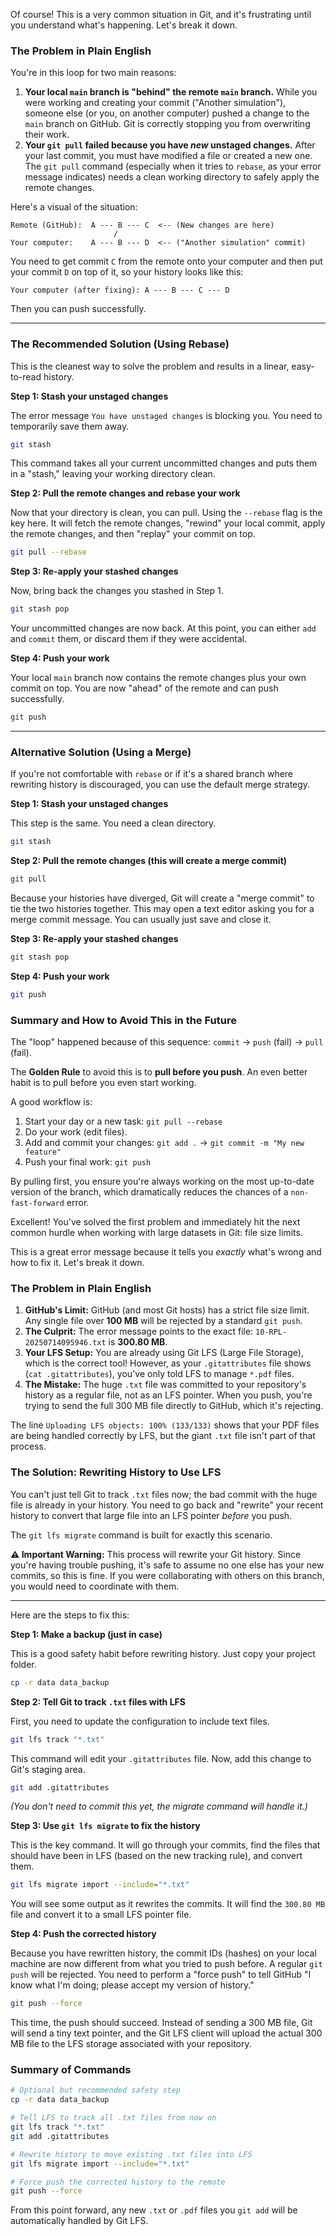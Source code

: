 Of course! This is a very common situation in Git, and it's frustrating until you understand what's happening. Let's break it down.

### The Problem in Plain English

You're in this loop for two main reasons:

1.  **Your local `main` branch is "behind" the remote `main` branch.** While you were working and creating your commit ("Another simulation"), someone else (or you, on another computer) pushed a change to the `main` branch on GitHub. Git is correctly stopping you from overwriting their work.
2.  **Your `git pull` failed because you have *new* unstaged changes.** After your last commit, you must have modified a file or created a new one. The `git pull` command (especially when it tries to `rebase`, as your error message indicates) needs a clean working directory to safely apply the remote changes.

Here's a visual of the situation:

```
Remote (GitHub):  A --- B --- C  <-- (New changes are here)
                       /
Your computer:    A --- B --- D  <-- ("Another simulation" commit)
```

You need to get commit `C` from the remote onto your computer and then put your commit `D` on top of it, so your history looks like this:

```
Your computer (after fixing): A --- B --- C --- D
```

Then you can push successfully.

---

### The Recommended Solution (Using Rebase)

This is the cleanest way to solve the problem and results in a linear, easy-to-read history.

**Step 1: Stash your unstaged changes**

The error message `You have unstaged changes` is blocking you. You need to temporarily save them away.

```bash
git stash
```
This command takes all your current uncommitted changes and puts them in a "stash," leaving your working directory clean.

**Step 2: Pull the remote changes and rebase your work**

Now that your directory is clean, you can pull. Using the `--rebase` flag is the key here. It will fetch the remote changes, "rewind" your local commit, apply the remote changes, and then "replay" your commit on top.

```bash
git pull --rebase
```

**Step 3: Re-apply your stashed changes**

Now, bring back the changes you stashed in Step 1.

```bash
git stash pop
```
Your uncommitted changes are now back. At this point, you can either `add` and `commit` them, or discard them if they were accidental.

**Step 4: Push your work**

Your local `main` branch now contains the remote changes plus your own commit on top. You are now "ahead" of the remote and can push successfully.

```bash
git push
```

---

### Alternative Solution (Using a Merge)

If you're not comfortable with `rebase` or if it's a shared branch where rewriting history is discouraged, you can use the default merge strategy.

**Step 1: Stash your unstaged changes**

This step is the same. You need a clean directory.

```bash
git stash
```

**Step 2: Pull the remote changes (this will create a merge commit)**

```bash
git pull
```
Because your histories have diverged, Git will create a "merge commit" to tie the two histories together. This may open a text editor asking you for a merge commit message. You can usually just save and close it.

**Step 3: Re-apply your stashed changes**

```bash
git stash pop
```

**Step 4: Push your work**

```bash
git push
```

### Summary and How to Avoid This in the Future

The "loop" happened because of this sequence: `commit` -> `push` (fail) -> `pull` (fail).

The **Golden Rule** to avoid this is to **pull before you push**. An even better habit is to pull before you even start working.

A good workflow is:
1.  Start your day or a new task: `git pull --rebase`
2.  Do your work (edit files).
3.  Add and commit your changes: `git add .` -> `git commit -m "My new feature"`
4.  Push your final work: `git push`

By pulling first, you ensure you're always working on the most up-to-date version of the branch, which dramatically reduces the chances of a `non-fast-forward` error.

Excellent! You've solved the first problem and immediately hit the next common hurdle when working with large datasets in Git: file size limits.

This is a great error message because it tells you *exactly* what's wrong and how to fix it. Let's break it down.

### The Problem in Plain English

1.  **GitHub's Limit:** GitHub (and most Git hosts) has a strict file size limit. Any single file over **100 MB** will be rejected by a standard `git push`.
2.  **The Culprit:** The error message points to the exact file: `10-RPL-20250714095946.txt` is **300.80 MB**.
3.  **Your LFS Setup:** You are already using Git LFS (Large File Storage), which is the correct tool! However, as your `.gitattributes` file shows (`cat .gitattributes`), you've only told LFS to manage `*.pdf` files.
4.  **The Mistake:** The huge `.txt` file was committed to your repository's history as a regular file, not as an LFS pointer. When you push, you're trying to send the full 300 MB file directly to GitHub, which it's rejecting.

The line `Uploading LFS objects: 100% (133/133)` shows that your PDF files are being handled correctly by LFS, but the giant `.txt` file isn't part of that process.

### The Solution: Rewriting History to Use LFS

You can't just tell Git to track `.txt` files now; the bad commit with the huge file is already in your history. You need to go back and "rewrite" your recent history to convert that large file into an LFS pointer *before* you push.

The `git lfs migrate` command is built for exactly this scenario.

**⚠️ Important Warning:** This process will rewrite your Git history. Since you're having trouble pushing, it's safe to assume no one else has your new commits, so this is fine. If you were collaborating with others on this branch, you would need to coordinate with them.

---

Here are the steps to fix this:

**Step 1: Make a backup (just in case)**

This is a good safety habit before rewriting history. Just copy your project folder.

```bash
cp -r data data_backup
```

**Step 2: Tell Git to track `.txt` files with LFS**

First, you need to update the configuration to include text files.

```bash
git lfs track "*.txt"
```
This command will edit your `.gitattributes` file. Now, add this change to Git's staging area.

```bash
git add .gitattributes
```
*(You don't need to commit this yet, the migrate command will handle it.)*

**Step 3: Use `git lfs migrate` to fix the history**

This is the key command. It will go through your commits, find the files that should have been in LFS (based on the new tracking rule), and convert them.

```bash
git lfs migrate import --include="*.txt"
```
You will see some output as it rewrites the commits. It will find the `300.80 MB` file and convert it to a small LFS pointer file.

**Step 4: Push the corrected history**

Because you have rewritten history, the commit IDs (hashes) on your local machine are now different from what you tried to push before. A regular `git push` will be rejected. You need to perform a "force push" to tell GitHub "I know what I'm doing; please accept my version of history."

```bash
git push --force
```

This time, the push should succeed. Instead of sending a 300 MB file, Git will send a tiny text pointer, and the Git LFS client will upload the actual 300 MB file to the LFS storage associated with your repository.

### Summary of Commands

```bash
# Optional but recommended safety step
cp -r data data_backup

# Tell LFS to track all .txt files from now on
git lfs track "*.txt"
git add .gitattributes

# Rewrite history to move existing .txt files into LFS
git lfs migrate import --include="*.txt"

# Force push the corrected history to the remote
git push --force
```

From this point forward, any new `.txt` or `.pdf` files you `git add` will be automatically handled by Git LFS.
